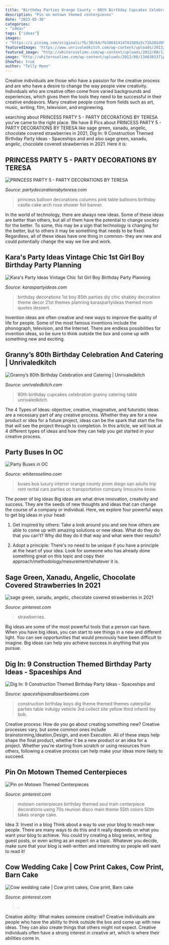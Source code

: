 ```yaml
---
title: "Birthday Parties Orange County ~ 80th Birthday Cupcakes Celebration Granny Catering Table Unrivaledkitch"
description: "Pin on motown themed centerpieces"
date: "2023-05-30"
categories:
- "ideas"
tags: ["ideas"]
images:
- "https://i.pinimg.com/originals/fb/30/64/fb30641414741589a3c71b281d998a29.jpg"
featuredImage: "https://www.unrivaledkitch.com/wp-content/uploads/2013/06/DSC06090.jpg"
featured_image: "http://whiteroselimo.com/wp-content/uploads/2012/08/1346383371party_buses.jpg"
image: "http://whiteroselimo.com/wp-content/uploads/2012/08/1346383371party_buses.jpg"
ShowToc: true
author: "Telly Moen"
---
```



Creative individuals are those who have a passion for the creative process and are who have a desire to change the way people view creativity. Individuals who are creative often come from varied backgrounds and experiences, which gives them the tools they need to be successful in their creative endeavors. Many creative people come from fields such as art, music, writing, film, television, and engineering.

	

		
searching about PRINCESS PARTY 5 - PARTY DECORATIONS BY TERESA you've came to the right place. We have 8 Pics about PRINCESS PARTY 5 - PARTY DECORATIONS BY TERESA like sage green, xanadu, angelic, chocolate covered strawberries in 2021, Dig In: 9 Construction Themed Birthday Party Ideas - Spaceships and and also sage green, xanadu, angelic, chocolate covered strawberries in 2021. Here it is:
		
    
## PRINCESS PARTY 5 - PARTY DECORATIONS BY TERESA

<img loading=lazy src="http://www.partydecorationsbyteresa.com/uploads/8/5/6/7/8567309/9991414_orig.jpg" onerror="this.onerror=null;this.src='https://tse2.mm.bing.net/th?id=OIP.XGc6si8TsTF7Bi9MgZGRiAHaJ4&amp;pid=15.1';" alt="PRINCESS PARTY 5 - PARTY DECORATIONS BY TERESA">

_Source: partydecorationsbyteresa.com_

>princess balloon decorations columns pink table balloons birthday castle cake arch rose shower foil banner. 

	

In the world of technology, there are always new ideas. Some of these ideas are better than others, but all of them have the potential to change society for the better. To some, this may be a sign that technology is changing for the better, but to others it may be something that needs to be fixed. Regardless, all of these ideas have one thing in common- they are new and could potentially change the way we live and work.

    
## Kara&#039;s Party Ideas Vintage Chic 1st Girl Boy Birthday Party Planning

<img loading=lazy src="https://karaspartyideas.com/wp-content/uploads/2013/07/DSC03273_699x9331.jpg" onerror="this.onerror=null;this.src='https://tse2.mm.bing.net/th?id=OIP.RFRsA68ShKy4f2km6KTsmAHaJ4&amp;pid=15.1';" alt="Kara&#039;s Party Ideas Vintage Chic 1st Girl Boy Birthday Party Planning">

_Source: karaspartyideas.com_

>birthday decorations 1st boy 85th parties diy chic shabby decoration theme decor 21st themes planning karaspartyideas themed mom quotes dessert. 

	

Invention ideas are often creative and new ways to improve the quality of life for people. Some of the most famous inventions include the phonograph, television, and the Internet. There are endless possibilities for invention ideas, so be sure to think outside the box and come up with something new and exciting.

    
## Granny’s 80th Birthday Celebration And Catering | Unrivaledkitch

<img loading=lazy src="https://www.unrivaledkitch.com/wp-content/uploads/2013/06/DSC06090.jpg" onerror="this.onerror=null;this.src='https://tse3.mm.bing.net/th?id=OIP.6UJzrtSgR97zo9vvXF1HRgHaFj&amp;pid=15.1';" alt="Granny’s 80th Birthday Celebration and Catering | Unrivaledkitch">

_Source: unrivaledkitch.com_

>80th birthday cupcakes celebration granny catering table unrivaledkitch. 

	

The 4 Types of Ideas: objective, creative, imaginative, and futuristic
Ideas are a necessary part of any creative process. Whether they are for a new product or idea for a future project, ideas can be the spark that start the fire that will see the project through to completion. In this article, we will look at 4 different types of ideas and how they can help you get started in your creative process.

    
## Party Buses In OC

<img loading=lazy src="http://whiteroselimo.com/wp-content/uploads/2012/08/1346383371party_buses.jpg" onerror="this.onerror=null;this.src='https://tse2.mm.bing.net/th?id=OIP.EPzBYW8xwd5qhago1JAU8wHaE8&amp;pid=15.1';" alt="Party Buses in OC">

_Source: whiteroselimo.com_

>buses bus luxury interior orange county prom diego san adults trip rent rental cars parties oc transportation company limousine know. 

	

The power of big ideas
Big ideas are what drive innovation, creativity and success. They are the seeds of new thoughts and ideas that can change the course of a company or individual. Here, we explore four powerful ways to get big ideas in your head:
1. Get inspired by others: Take a look around you and see how others are able to come up with amazing solutions or new ideas. What do they do that you can't? Why did they do it that way and what were their results?

2. Adopt a principle: There's no need to be unique if you have a principle at the heart of your idea. Look for someone who has already done something great on this topic and copy their approach/methodology/mesurement/whatever it is.

    
## Sage Green, Xanadu, Angelic, Chocolate Covered Strawberries In 2021

<img loading=lazy src="https://i.pinimg.com/736x/8b/5d/f6/8b5df6e2a3023fd129b6758a8e5bfcdf.jpg" onerror="this.onerror=null;this.src='https://tse2.mm.bing.net/th?id=OIP.cyUXoVRZWtqAr2myDvXd2gHaJ3&amp;pid=15.1';" alt="sage green, xanadu, angelic, chocolate covered strawberries in 2021">

_Source: pinterest.com_

>strawberries. 

	

Big ideas are some of the most powerful tools that a person can have. When you have big ideas, you can start to see things in a new and different light. You can see opportunities that would previously have been difficult to imagine. Big ideas can help you achieve success in anything that you pursue.

    
## Dig In: 9 Construction Themed Birthday Party Ideas - Spaceships And

<img loading=lazy src="https://spaceshipsandlaserbeams.com/wp-content/uploads/2015/09/9-construction-birthday-party-ideas-for-boys.jpg" onerror="this.onerror=null;this.src='https://tse4.mm.bing.net/th?id=OIP.Iy-f6c_wm9A5DAyy1XOd2AHaKl&amp;pid=15.1';" alt="Dig In: 9 Construction Themed Birthday Party Ideas - Spaceships and">

_Source: spaceshipsandlaserbeams.com_

>construction birthday boys dig theme themed themes caterpillar parties table indulgy vehicle 3rd collect site yellow third infantil toy bob. 

	

Creative process: How do you go about creating something new?
Creative processes vary, but some common ones include brainstorming,Ideation,Design, and even Execution. All of these steps help shape the final product, whether it be a new product or an idea for a project. Whether you're starting from scratch or using resources from others, following a creative process can help make your ideas more likely to succeed.

    
## Pin On Motown Themed Centerpieces

<img loading=lazy src="https://i.pinimg.com/originals/fb/30/64/fb30641414741589a3c71b281d998a29.jpg" onerror="this.onerror=null;this.src='https://tse4.mm.bing.net/th?id=OIP.row5wd_MYGsr1cMJFoI6wgHaJ4&amp;pid=15.1';" alt="Pin on Motown Themed Centerpieces">

_Source: pinterest.com_

>motown centerpieces birthday themed soul train centerpiece decorations using 70s reunion disco main theme 55th colors 50th takes orange cake. 

	

Idea 3: Invest in a blog
Think about a way to use your blog to reach new people. There are many ways to do this and it really depends on what you want your blog to achieve. You could try creating a blog series, writing guest posts, or even acting as an expert on a topic. Whatever you decide, make sure that your blog is well-written and interesting so people will want to read it!

    
## Cow Wedding Cake | Cow Print Cakes, Cow Print, Barn Cake

<img loading=lazy src="https://i.pinimg.com/736x/14/b1/aa/14b1aa98907aeabeaae90aa2e680133b--cow-wedding-cake.jpg" onerror="this.onerror=null;this.src='https://tse3.mm.bing.net/th?id=OIP.v1_hn7lg_Q38tZwXsrU4-wAAAA&amp;pid=15.1';" alt="Cow wedding cake | Cow print cakes, Cow print, Barn cake">

_Source: pinterest.com_

>. 

	

Creative ability: What makes someone creative?
Creative individuals are people who have the ability to think outside the box and come up with new ideas. They can also create things that others might not expect. Creative individuals often have a strong interest in creative art, which is where their abilities come in.

